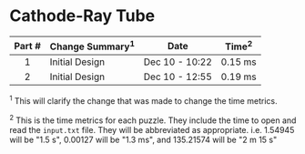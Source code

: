 # Cathode-Ray Tube

| Part # | Change Summary<sup>1</sup>        | Date           | Time<sup>2</sup> |
| :----: | :-------------------------------- | :------------: | :--------------: |
| 1      | Initial Design                    | Dec 10 - 10:22 | 0.15 ms          |
| 2      | Initial Design                    | Dec 10 - 12:55 | 0.19 ms          |

<sup>1</sup> This will clarify the change that was made to change the time metrics.

<sup>2</sup> This is the time metrics for each puzzle. They include the time to open and read the `input.txt` file. They will be abbreviated as appropriate. i.e. 1.54945 will be "1.5 s", 0.00127 will be "1.3 ms", and 135.21574 will be "2 m 15 s"